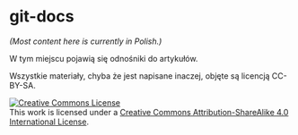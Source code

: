 # git-docs

*(Most content here is currently in Polish.)*

W tym miejscu pojawią się odnośniki do artykułów.

Wszystkie materiały, chyba że jest napisane inaczej, objęte są licencją CC-BY-SA.

<a rel="license" href="http://creativecommons.org/licenses/by-sa/4.0/"><img alt="Creative Commons License" style="border-width:0" src="https://i.creativecommons.org/l/by-sa/4.0/88x31.png" /></a><br />This work is licensed under a <a rel="license" href="http://creativecommons.org/licenses/by-sa/4.0/">Creative Commons Attribution-ShareAlike 4.0 International License</a>.
